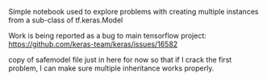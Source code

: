 
Simple notebook used to explore problems with creating multiple instances from a sub-class of tf.keras.Model

Work is being reported as a bug to main tensorflow project: https://github.com/keras-team/keras/issues/16582

copy of safemodel file just in here for now so that if I crack the first problem, I can make sure multiple inheritance works properly.

